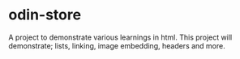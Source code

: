 # odin-store

A project to demonstrate various learnings in html.
This project will demonstrate; lists, linking, image embedding, headers and more.